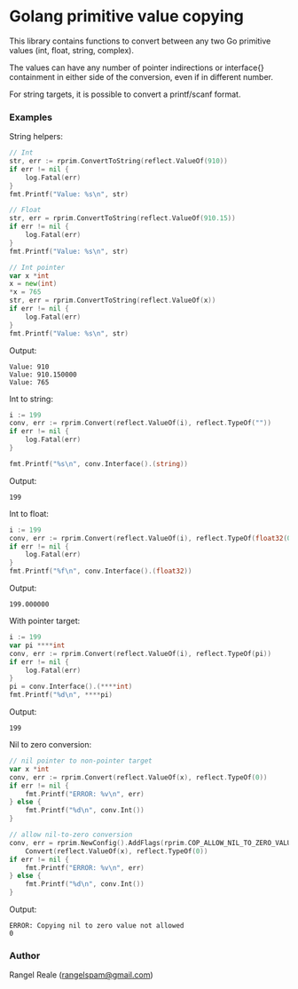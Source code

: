 # Golang primitive value copying

This library contains functions to convert between any two Go primitive values (int, float, string, complex).

The values can have any number of pointer indirections or interface{} containment in either side of the conversion, 
even if in different number.

For string targets, it is possible to convert a printf/scanf format.

### Examples

String helpers:
```go
// Int
str, err := rprim.ConvertToString(reflect.ValueOf(910))
if err != nil {
    log.Fatal(err)
}
fmt.Printf("Value: %s\n", str)

// Float
str, err = rprim.ConvertToString(reflect.ValueOf(910.15))
if err != nil {
    log.Fatal(err)
}
fmt.Printf("Value: %s\n", str)

// Int pointer
var x *int
x = new(int)
*x = 765
str, err = rprim.ConvertToString(reflect.ValueOf(x))
if err != nil {
    log.Fatal(err)
}
fmt.Printf("Value: %s\n", str)
```
Output:
```
Value: 910
Value: 910.150000
Value: 765
```

Int to string:
```go
i := 199
conv, err := rprim.Convert(reflect.ValueOf(i), reflect.TypeOf(""))
if err != nil {
    log.Fatal(err)
}

fmt.Printf("%s\n", conv.Interface().(string))
```
Output:
```
199
```

Int to float:
```go
i := 199
conv, err := rprim.Convert(reflect.ValueOf(i), reflect.TypeOf(float32(0)))
if err != nil {
    log.Fatal(err)
}
fmt.Printf("%f\n", conv.Interface().(float32))
```
Output:
```
199.000000
```

With pointer target:
```go
i := 199
var pi ****int
conv, err := rprim.Convert(reflect.ValueOf(i), reflect.TypeOf(pi))
if err != nil {
    log.Fatal(err)
}
pi = conv.Interface().(****int)
fmt.Printf("%d\n", ****pi)
```
Output:
```
199
```

Nil to zero conversion:
```go
// nil pointer to non-pointer target
var x *int
conv, err := rprim.Convert(reflect.ValueOf(x), reflect.TypeOf(0))
if err != nil {
    fmt.Printf("ERROR: %v\n", err)
} else {
    fmt.Printf("%d\n", conv.Int())
}

// allow nil-to-zero conversion
conv, err = rprim.NewConfig().AddFlags(rprim.COP_ALLOW_NIL_TO_ZERO_VALUE).
    Convert(reflect.ValueOf(x), reflect.TypeOf(0))
if err != nil {
    fmt.Printf("ERROR: %v\n", err)
} else {
    fmt.Printf("%d\n", conv.Int())
}
```
Output:
```
ERROR: Copying nil to zero value not allowed
0
```

### Author

Rangel Reale (rangelspam@gmail.com) 
